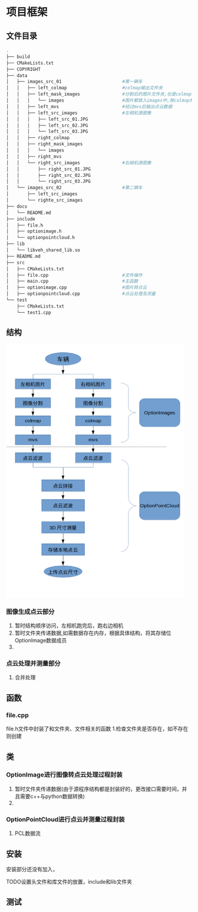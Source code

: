 # 项目框架

## 文件目录

```bash
.
├── build
├── CMakeLists.txt
├── COPYRIGHT
├── data
│   ├── images_src_01						#第一辆车
│   │   ├── left_colmap						#colmap输出文件夹
│   │   ├── left_mask_images				#分割后的图片文件夹,也是colmap工作文件夹
│   │   │   └── images						#图片都放入images中,按colmap格式
│   │   ├── left_mvs						#经过mvs后输出点云数据
│   │   ├── left_src_images					#左相机源图像
│   │   │   ├── left_src_01.JPG
│   │   │   ├── left_src_02.JPG
│   │   │   └── left_src_03.JPG
│   │   ├── right_colmap
│   │   ├── right_mask_images
│   │   │   └── images
│   │   ├── right_mvs
│   │   └── right_src_images				#右相机源图像
│   │       ├── right_src_01.JPG
│   │       ├── right_src_02.JPG
│   │       └── right_src_03.JPG
│   └── images_src_02						#第二辆车
│       ├── left_src_images
│       └── righte_src_images
├── docs
│   └── README.md
├── include
│   ├── file.h
│   ├── optionimage.h
│   └── optionpointcloud.h
├── lib
│   └── libveh_shared_lib.so
├── README.md
├── src
│   ├── CMakeLists.txt
│   ├── file.cpp							#文件操作
│   ├── main.cpp							#主函数
│   ├── optionimage.cpp						#图片转点云
│   ├── optionpointcloud.cpp				#点云处理及测量
└── test
    ├── CMakeLists.txt
    └── test1.cpp
```

## 结构

<img src="docs/流程图.png" style="zoom: 67%;" />

### 图像生成点云部分
1. 暂时结构顺序访问，左相机跑完后，跑右边相机
2. 暂时文件夹传递数据,如需数据存在内存，根据具体结构，将其存储位OptionImage数据成员
3. 
### 点云处理并测量部分
1. 合并处理
## 函数
### file.cpp
file.h文件中封装了和文件夹、文件相关的函数
1.检查文件夹是否存在，如不存在则创建

## 类
### OptionImage进行图像转点云处理过程封装
1. 暂时文件夹传递数据(由于源程序结构都是封装好的，更改接口需要时间，并且需要c++与python数据转换)
2. 
### OptionPointCloud进行点云并测量过程封装
1. PCL数据流
## 安装
安装部分还没有加入，

TODO设置头文件和库文件的放置，include和lib文件夹

## 测试
